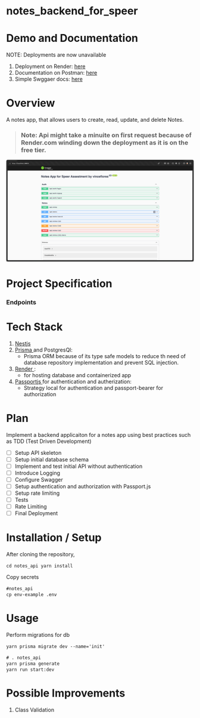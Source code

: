 # notes_backend_for_speer

# Demo and Documentation

NOTE: Deployments are now unavailable

1. Deployment on Render: [here](https://notes-backend-for-speer.onrender.com)
2. Documentation on Postman: [here](https://documenter.getpostman.com/view/28402561/2sAYQZJY3Y)
3. Simple Swggaer docs: [here](https://notes-backend-for-speer.onrender.com)


# Overview

A notes app, that allows users to create, read, update, and delete Notes.

> ### Note: Api might take a minuite on first request because of Render.com winding down the deployment as it is on the free tier.  

![alt text](swagger_preview.png)

# Project Specification

### Endpoints

# Tech Stack

1. [ Nestjs ](https://docs.nestjs.com/)
2. [ Prisma ](https://www.prisma.io/docs/orm) and PostgresQl:
   - Prisma ORM because of its type safe models to reduce th need of database repository implementation and prevent SQL injection.
3. [ Render ](https://render.com/):
   - for hosting database and containerized app
4. [ Passportjs ](https://www.passportjs.org/docs/) for authentication and autherization:
   - Strategy local for authentication and passport-bearer for authorization

# Plan

Implement a backend applicaiton for a notes app using best practices such as TDD (Test Driven Development)

- [ ] Setup API skeleton
- [ ] Setup initial database schema
- [ ] Implement and test initial API without authentication
- [ ] Introduce Logging
- [ ] Configure Swagger
- [ ] Setup authentication and authorization with Passport.js
- [ ] Setup rate limiting
- [ ] Tests
- [ ] Rate Limiting
- [ ] Final Deployment

# Installation / Setup

After cloning the repository,

```
cd notes_api yarn install
```

Copy secrets

```
#notes_api
cp env-example .env
```

# Usage

Perform migrations for db

```
yarn prisma migrate dev --name='init'
```

```
# . notes_api
yarn prisma generate
yarn run start:dev
```

# Possible Improvements

1. Class Validation
